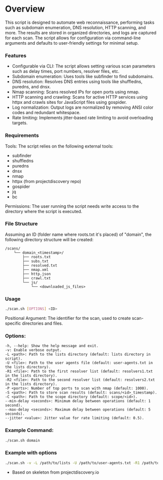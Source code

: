 # Overview

This script is designed to automate web reconnaissance, performing tasks such as subdomain enumeration, DNS resolution, HTTP scanning, and more. The results are stored in organized directories, and logs are captured for each scan. The script allows for configuration via command-line arguments and defaults to user-friendly settings for minimal setup.

### Features

- Configurable via CLI: The script allows setting various scan parameters such as delay times, port numbers, resolver files, etc.
- Subdomain enumeration: Uses tools like subfinder to find subdomains.
- DNS resolution: Resolves DNS entries using tools like shuffledns, puredns, and dnsx.
- Nmap scanning: Scans resolved IPs for open ports using nmap.
- HTTP scanning and crawling: Scans for active HTTP services using httpx and crawls sites for JavaScript files using gospider.
- Log normalization: Output logs are normalized by removing ANSI color codes and redundant whitespace.
- Rate limiting: Implements jitter-based rate limiting to avoid overloading targets.

### Requirements

Tools: The script relies on the following external tools:
- subfinder
- shuffledns
- puredns
- dnsx
- nmap
- httpx (from projectdiscovery repo)
- gospider
- jq
- bc
  
Permissions: The user running the script needs write access to the directory where the script is executed.

### File Structure

Assuming an ID (folder name where roots.txt it's placed) of "domain", the following directory structure will be created:
```
/scans/
    └── domain_<timestamp>/
        ├── roots.txt
        ├── subs.txt
        ├── resolved.txt
        ├── nmap.xml
        ├── http.json
        ├── crawl.txt
        └── js/
            └── <downloaded_js_files>
```
### Usage
```bash
./scan.sh [OPTIONS] <ID>
```

Positional Argument: <ID> The identifier for the scan, used to create scan-specific directories and files.

### Options:

    -h, --help: Show the help message and exit.
    -v: Enable verbose output.
    -L <path>: Path to the lists directory (default: lists directory in script).
    -U <file>: Path to the user agents file (default: user-agents.txt in the lists directory).
    -R1 <file>: Path to the first resolver list (default: resolvers1.txt in the lists directory).
    -R2 <file>: Path to the second resolver list (default: resolvers2.txt in the lists directory).
    -P <ports>: Number of top ports to scan with nmap (default: 1000).
    -S <path>: Path to store scan results (default: scans/<id>_timestamp).
    -C <path>: Path to the scope directory (default: scope/<id>).
    --min-delay <seconds>: Minimum delay between operations (default: 1 second).
    --max-delay <seconds>: Maximum delay between operations (default: 5 seconds).
    --jitter <value>: Jitter value for rate limiting (default: 0.5).

### Example Command:

```bash
./scan.sh domain
```
  ### Example with options
  ```bash
./scan.sh -v -L /path/to/lists -U /path/to/user-agents.txt -R1 /path/to/resolvers1.txt -R2 /path/to/resolvers2.txt -P 1000 -S /path/to/scans -C /path/to/scope --min-delay 2 --max-delay 6 --jitter 0.3 my-scan-id
```
- Based on skeleton from projectdiscovery.io
